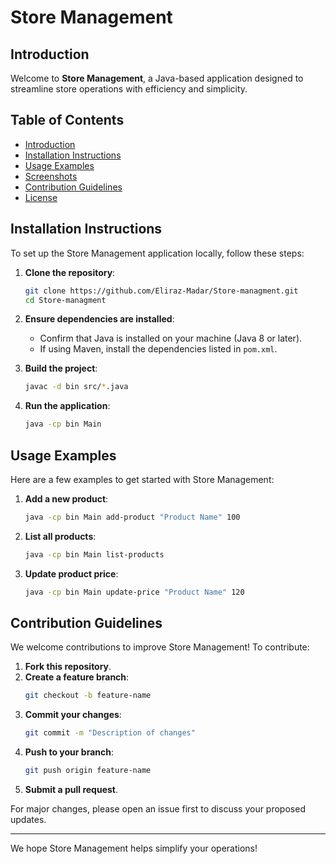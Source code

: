# Store Management

## Introduction
Welcome to **Store Management**, a Java-based application designed to streamline store operations with efficiency and simplicity.

## Table of Contents
- [Introduction](#introduction)
- [Installation Instructions](#installation-instructions)
- [Usage Examples](#usage-examples)
- [Screenshots](#screenshots)
- [Contribution Guidelines](#contribution-guidelines)
- [License](#license)

## Installation Instructions
To set up the Store Management application locally, follow these steps:

1. **Clone the repository**:
   ```bash
   git clone https://github.com/Eliraz-Madar/Store-managment.git
   cd Store-managment
   ```

2. **Ensure dependencies are installed**:
   - Confirm that Java is installed on your machine (Java 8 or later).
   - If using Maven, install the dependencies listed in `pom.xml`.

3. **Build the project**:
   ```bash
   javac -d bin src/*.java
   ```

4. **Run the application**:
   ```bash
   java -cp bin Main
   ```

## Usage Examples
Here are a few examples to get started with Store Management:

1. **Add a new product**:
   ```bash
   java -cp bin Main add-product "Product Name" 100
   ```

2. **List all products**:
   ```bash
   java -cp bin Main list-products
   ```

3. **Update product price**:
   ```bash
   java -cp bin Main update-price "Product Name" 120
   ```

## Contribution Guidelines
We welcome contributions to improve Store Management! To contribute:

1. **Fork this repository**.
2. **Create a feature branch**:
   ```bash
   git checkout -b feature-name
   ```
3. **Commit your changes**:
   ```bash
   git commit -m "Description of changes"
   ```
4. **Push to your branch**:
   ```bash
   git push origin feature-name
   ```
5. **Submit a pull request**.

For major changes, please open an issue first to discuss your proposed updates.

---
We hope Store Management helps simplify your operations!

